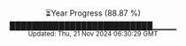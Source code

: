 <p align="center">
⏳Year Progress (88.87 %) <br>
██████████████████████████▁▁▁▁ <br>
<sub>Updated: Thu, 21 Nov 2024 06:30:29 GMT</sub>
</p>

